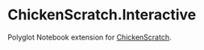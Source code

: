 # ChickenScratch.Interactive

Polyglot Notebook extension for [ChickenScratch](https://www.nuget.org/packages/ChickenScratch).
